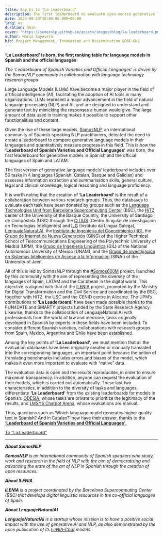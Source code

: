 ```yaml
---
title: Say hi to "La Leaderboard"
description: The first leaderboard to evaluate open-source generative language models in Spanish and official languages
date: 2024-09-23T18:00:00.000+00:00
lang: es
duration: 3min
cover: "https://somosnlp.github.io/assets/images/blog/la-leaderboard.png"
author: Maria Sayavera
bio: Project Management, Innovation and Dissemination @BSC-CNS
---
```


**‘La Leaderboard’ is born, the first ranking table for language models in Spanish and the official languages**

*The ‘Leaderboard of Spanish Varieties and Official Languages’ is driven by the SomosNLP community in collaboration with language technology research groups*

Large Language Models (LLMs) have become a major player in the field of artificial intelligence (AI), facilitating the adoption of AI tools in many organizations. LLMs represent a major advancement in the field of natural language processing (NLP) and AI, and are designed to understand and generate text by mimicking the responses a human would give. The large amount of data used in training makes it possible to support other functionalities and content.

Given the rise of these large models, [SomosNLP](https://somosnlp.org/), an international community of Spanish-speaking NLP practitioners, detected the need to create a leaderboard to compare generative language models in their languages and quantitatively measure progress in this field. This is how the **‘Leaderboard of Spanish Varieties and Official Languages’** was born, the first leaderboard for generative models in Spanish and the official languages of Spain and LATAM.

The first version of generative language models’ leaderboard includes over 50 tasks in 4 languages (Spanish, Catalan, Basque and Galician) and assesses information extraction and summarisation skills, general culture, legal and clinical knowledge, logical reasoning and language proficiency.

It is worth noting that the creation of **‘La Leaderboard’** is the result of a collaboration between various research groups. Thus, the databases to evaluate each task have been donated by groups such as the [Language Technologies Unit from Barcelona Supercomputing Center](https://www.bsc.es/discover-bsc/organisation/research-departments/language-technologies-unit) (BSC), the [HiTZ](https://www.hitz.eus/) center of the University of the Basque Country, the University of Santiago de Compostela (USC) through the [CiTIUS](https://citius.gal/es/) (Centro Singular de investigación en Tecnologías Inteligentes) and [ILG](https://ilg.usc.gal/es) (Instituto da Lingua Galega), [LenguajeNatural.AI](https://lenguajenatural.ai/), the [Instituto de Ingeniería del Conocimiento (IIC)](https://www.iic.uam.es/), the [Grupo de Internet de Nueva Generación](https://www.upm.es/observatorio/vi/index.jsp?pageac=estructuras/grupo.jsp&idGrupo=261) (GING) of the Higher Technical School of Telecommunications Engineering of the Polytechnic University of Madrid (UPM), the [Grupo de Ingeniería Lingüística](http://grupos.iingen.unam.mx/iling/es-mx/Paginas/default.aspx) (GIL) of the National Autonomous University of México (UNAM), and the [Grupo de investigación en Sistemas Inteligentes de Acceso a la Información](https://sinai.ujaen.es/) (SINAI) of the University of Jaén.

All of this is led by SomosNLP through the [#Somos600M](https://somosnlp.org/hackathon) project, launched by this community with the aim of representing the diversity of the languages of Spain, LATAM and the Caribbean in the digital world. This objective is aligned with that of the [ILENIA](https://proyectoilenia.es/) project, promoted by the Ministry for Digital Transformation and the Civil Service and coordinated by the BSC, together with HiTZ, the USC and the CENID centre in Alicante. The UPM’s contributions to **‘La Leaderboard’** have been made possible thanks to the FUN4DATE and SMARTY projects funded by the State Research Agency. Likewise, thanks to the collaboration of LenguajeNatural.AI with professionals from the world of law and medicine, tasks originally developed in Spanish by experts in these fields have been included. To consider different Spanish varieties, collaborations with research groups from Spain, Mexico, Argentina and Chile have been established.

Among the key points of **‘La Leaderboard’**, we must mention that all the evaluation databases have been originally created or manually translated into the corresponding languages, an important point because the action of translating benchmarks includes errors and biases of the model, which makes it even more important to evaluate with “native” data.

The evaluation data is open and the results reproducible, in order to ensure maximum transparency. In addition, anyone can request the evaluation of their models, which is carried out automatically. These last two characteristics, in addition to the diversity of tasks and languages, differentiate **‘La Leaderboard’** from the existing leaderboards for models in Spanish: [ODESIA](https://leaderboard.odesia.uned.es/), whose tasks are private to prioritize the legitimacy of the results, and [LMSYS Chatbot Arena](https://huggingface.co/spaces/lmsys/chatbot-arena-leaderboard), whose evaluations are manual.

Thus, questions such as ‘Which language model generates higher quality text in Spanish? And in Catalan?’ now have their answer, thanks to the [**‘Leaderboard of Spanish Varieties and Official Languages’**.](https://huggingface.co/spaces/la-leaderboard/la-leaderboard)

<a href="https://hf.co/spaces/la-leaderboard/la-leaderboard" target="_blank" class="button-accent center">To "La Leaderboard"</a>

---

***About SomosNLP***

***SomosNLP** is an international community of Spanish speakers who study, work and research in the field of NLP with the aim of democratising and advancing the state of the art of NLP in Spanish through the creation of open resources.*

***About ILENIA***

***ILENIA** is a project coordinated by the Barcelona Supercomputing Center (BSC) that develops digital linguistic resources in the co-official languages of Spain.*

***About LenguajeNaturalAI***

***LenguajeNaturalAI** is a startup whose mission is to have a positive social impact with the use of generative AI and NLP, as also demonstrated by the open publication of its [LeNIA-Chat](https://lenguajenatural.ai/nuevo-llm-espanol-lenia-chat-1-5b/) models.*
